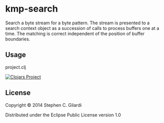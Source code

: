 # kmp-search

Search a byte stream for a byte pattern. The stream is presented to a
search context object as a succession of calls to process buffers one
at a time. The matching is correct independent of the position of
buffer boundaries.

## Usage

project.clj

[![Clojars Project](http://clojars.org/kmp-search/latest-version.svg)](http://clojars.org/kmp-search)

## License

Copyright © 2014 Stephen C. Gilardi

Distributed under the Eclipse Public License version 1.0
